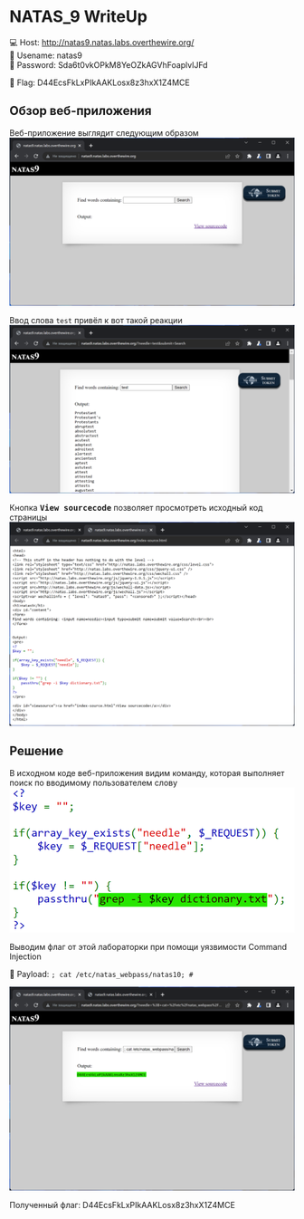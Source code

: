 # NATAS_9 WriteUp
:computer: Host: http://natas9.natas.labs.overthewire.org/  
:bust_in_silhouette: Usename: natas9  
:key: Password: Sda6t0vkOPkM8YeOZkAGVhFoaplvlJFd

:triangular_flag_on_post: Flag: D44EcsFkLxPIkAAKLosx8z3hxX1Z4MCE

## Обзор веб-приложения
Веб-приложение выглядит следующим образом
![Скриншот веб-приложения](./img/natas9/natas9_0.png)

Ввод слова ``test`` привёл к вот такой реакции  
![Скриншот веб-приложения](./img/natas9/natas9_1.png)

Кнопка <kbd>**View sourcecode**</kbd> позволяет просмотреть исходный код страницы
![Скриншот исходного кода](./img/natas9/natas9_2.png)

## Решение
В исходном коде веб-приложения видим команду, которая выполняет поиск по вводимому пользователем слову
![Команда поиска](img/natas9/natas9_3.png)

Выводим флаг от этой лабораторки при помощи уязвимости Command Injection  

:space_invader: Payload: ``; cat /etc/natas_webpass/natas10; # ``  

![Получение флага](img/natas9/natas9_4.png)

Полученный флаг: D44EcsFkLxPIkAAKLosx8z3hxX1Z4MCE
